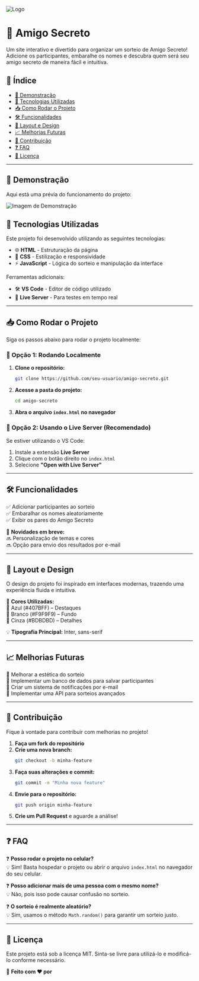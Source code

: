 ![Logo](https://ibb.co/Z6v0pR1M)

# 🎁 Amigo Secreto

Um site interativo e divertido para organizar um sorteio de Amigo Secreto! Adicione os participantes, embaralhe os nomes e descubra quem será seu amigo secreto de maneira fácil e intuitiva.

## 📌 Índice

- [📸 Demonstração](#-demonstração)
- [🚀 Tecnologias Utilizadas](#-tecnologias-utilizadas)
- [📥 Como Rodar o Projeto](#-como-rodar-o-projeto)
- [🛠 Funcionalidades](#-funcionalidades)
- [🎨 Layout e Design](#-layout-e-design)
- [📈 Melhorias Futuras](#-melhorias-futuras)
- [🤝 Contribuição](#-contribuição)
- [❓ FAQ](#-faq)
- [📄 Licença](#-licença)

---

## 📸 Demonstração

Aqui está uma prévia do funcionamento do projeto:

![Imagem de Demonstração](https://ibb.co/4g4xpC6L)


## 🚀 Tecnologias Utilizadas

Este projeto foi desenvolvido utilizando as seguintes tecnologias:

- 🌐 **HTML** - Estruturação da página
- 🎨 **CSS** - Estilização e responsividade
- ⚡ **JavaScript** - Lógica do sorteio e manipulação da interface

Ferramentas adicionais:

- 🛠 **VS Code** - Editor de código utilizado
- 🔄 **Live Server** - Para testes em tempo real

---

## 📥 Como Rodar o Projeto

Siga os passos abaixo para rodar o projeto localmente:

### 🔹 Opção 1: Rodando Localmente

1. **Clone o repositório:**
   ```bash
   git clone https://github.com/seu-usuario/amigo-secreto.git
   ```  
2. **Acesse a pasta do projeto:**
   ```bash
   cd amigo-secreto
   ```  
3. **Abra o arquivo `index.html` no navegador**

### 🔹 Opção 2: Usando o Live Server (Recomendado)

Se estiver utilizando o VS Code:

1. Instale a extensão **Live Server**
2. Clique com o botão direito no `index.html`
3. Selecione **"Open with Live Server"**

---

## 🛠 Funcionalidades

✅ Adicionar participantes ao sorteio  
✅ Embaralhar os nomes aleatoriamente  
✅ Exibir os pares do Amigo Secreto  

🚀 **Novidades em breve:**  
🔜 Personalização de temas e cores  
🔜 Opção para envio dos resultados por e-mail  

---

## 🎨 Layout e Design

O design do projeto foi inspirado em interfaces modernas, trazendo uma experiência fluida e intuitiva.

🔹 **Cores Utilizadas:**  
🎨 Azul (#407BFF) – Destaques  
🎨 Branco (#F9F9F9) – Fundo  
🎨 Cinza (#BDBDBD) – Detalhes  

💡 **Tipografia Principal:** Inter, sans-serif  

---

## 📈 Melhorias Futuras

📌 Melhorar a estética do sorteio  
📌 Implementar um banco de dados para salvar participantes  
📌 Criar um sistema de notificações por e-mail  
📌 Implementar uma API para sorteios avançados  

---

## 🤝 Contribuição

Fique à vontade para contribuir com melhorias no projeto!

1. **Faça um fork do repositório**
2. **Crie uma nova branch:**
   ```bash
   git checkout -b minha-feature
   ```  
3. **Faça suas alterações e commit:**
   ```bash
   git commit -m "Minha nova feature"
   ```  
4. **Envie para o repositório:**
   ```bash
   git push origin minha-feature
   ```  
5. **Crie um Pull Request** e aguarde a análise!

---

## ❓ FAQ

❓ **Posso rodar o projeto no celular?**  
💡 Sim! Basta hospedar o projeto ou abrir o arquivo `index.html` no navegador do seu celular.  

❓ **Posso adicionar mais de uma pessoa com o mesmo nome?**  
💡 Não, pois isso pode causar confusão no sorteio.  

❓ **O sorteio é realmente aleatório?**  
💡 Sim, usamos o método `Math.random()` para garantir um sorteio justo.  

---

## 📄 Licença

Este projeto está sob a licença MIT. Sinta-se livre para utilizá-lo e modificá-lo conforme necessário.

📌 **Feito com ❤️ por [](https://github.com/seu-usuario)**
